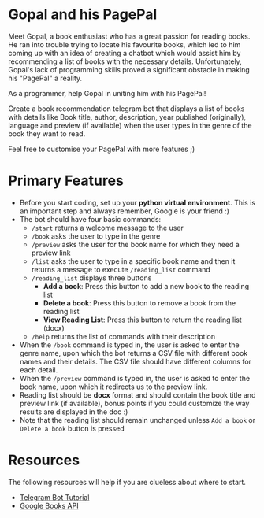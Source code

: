 # Gopal and his PagePal

Meet Gopal, a book enthusiast who has a great passion for reading books. He ran into trouble trying to locate his favourite books, which led to him coming up with an idea of creating a chatbot which would assist him by recommending a list of books with the necessary details. Unfortunately, Gopal's lack of programming skills proved a significant obstacle in making his "PagePal" a reality.

As a programmer, help Gopal in uniting him with his PagePal!

Create a book recommendation telegram bot that displays a list of books with details like Book title, author, description, year published (originally), language and preview (if available) when the user types in the genre of the book they want to read.

Feel free to customise your PagePal with more features ;)


# Primary Features

- Before you start coding, set up your **python virtual environment**. This is an important step and always remember, Google is your friend :)
- The bot should have four basic commands:
  - ```/start``` returns a welcome message to the user
  - ```/book``` asks the user to type in the genre
  - ```/preview``` asks the user for the book name for which they need a preview link
  - ```/list``` asks the user to type in a specific book name and then it returns a message to execute ```/reading_list``` command
  - ```/reading_list``` displays three buttons
    - **Add a book**: Press this button to add a new book to the reading list
    - **Delete a book**: Press this button to remove a book from the reading list
    - **View Reading List**: Press this button to return the reading list (docx)
  - ```/help``` returns the list of commands with their description
- When the ```/book``` command is typed in, the user is asked to enter the genre name, upon which the bot returns a CSV file with different book names and their details. The CSV file should have different columns for each detail.
- When the ```/preview``` command is typed in, the user is asked to enter the book name, upon which it redirects us to the preview link.
- Reading list should be **docx** format and should contain the book title and preview link (if available), bonus points if you could customize the way results are displayed in the doc :)
- Note that the reading list should remain unchanged unless ```Add a book``` or ```Delete a book``` button is pressed

# Resources

The following resources will help if you are clueless about where to start.
- [Telegram Bot Tutorial](https://core.telegram.org/bots/tutorial#introduction)
- [Google Books API](https://developers.google.com/books/docs/v1/using)

